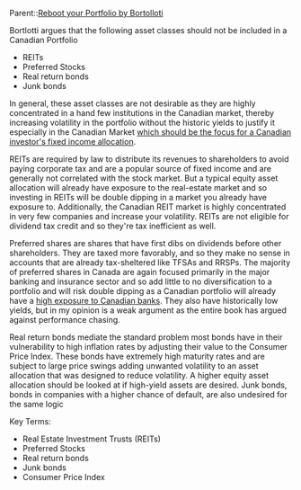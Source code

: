 Parent::[Reboot your Portfolio by Bortolloti](Reboot%20your%20Portfolio%20by%20Bortolloti.md)

Bortlotti argues that the following asset classes should not be included in a Canadian Portfolio
- REITs
- Preferred Stocks
- Real return bonds
- Junk bonds

In general, these asset classes are not desirable as they are highly concentrated in a hand few institutions in the Canadian market, thereby increasing volatility in the portfolio without the historic yields to justify it especially in the Canadian Market [which should be the focus for a Canadian investor's fixed income allocation](Bortolloti%20Reboot%20Your%20Portfolio%20Step%204b%20What%20Fixed%20income%20assets%20to%20add%20to%20your%20portfolio.md). 

REITs are required by law to distribute its revenues to shareholders to avoid paying corporate tax and are a popular source of fixed income and are generally not correlated with the stock market. But a typical equity asset allocation will already have exposure to the real-estate market and so investing in REITs will be double dipping in a market you already have exposure to. Additionally, the Canadian REIT market is highly concentrated in very few companies and increase your volatility. REITs are not eligible for dividend tax credit and so they're tax inefficient as well.

Preferred shares are shares that have first dibs on dividends before other shareholders. They are taxed more favorably, and so they make no sense in accounts that are already tax-sheltered like TFSAs and RRSPs. The majority of preferred shares in Canada are again focused primarily in the major banking and insurance sector and so add little to no diversification to a portfolio and will risk double dipping as a Canadian portfolio will already have a [high exposure to Canadian banks](Bortolloti%20Reboot%20Your%20Portfolio%20Step%204a%20What%20Equity%20Assets%20Classes%20to%20add%20to%20your%20allocation.md). They also have historically low yields, but in my opinion is a weak argument as the entire book has argued against performance chasing.

Real return bonds mediate the standard problem most bonds have in their vulnerability to high inflation rates by adjusting their value to the Consumer Price Index. These bonds have extremely high maturity rates and are subject to large price swings adding unwanted volatility to an asset allocation that was designed to reduce volatility. A higher equity asset allocation should be looked at if high-yield assets are desired. Junk bonds, bonds in companies with a higher chance of default, are also undesired for the same logic

Key Terms:
- Real Estate Investment Trusts (REITs)
- Preferred Stocks 
- Real return bonds
- Junk bonds
- Consumer Price Index

